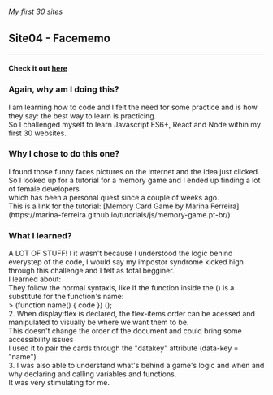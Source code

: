 ###### My first 30 sites
## Site04 - Facememo

__________________________________________________________________________________

#### Check it out [here](https://www.yvesalazar.com/projects/90sites/site04_facememo/index.html)

### Again, why am I doing this?
<p> I am learning how to code and I felt the need for some practice and is how they say: the best way to learn is practicing. <br>
So I challenged myself to learn Javascript ES6+, React and Node within my first 30 websites. </p>

### Why I chose to do this one?
<p> I found those funny faces pictures on the internet and the idea just clicked. <br>
So I looked up for a tutorial for a memory game and I ended up finding a lot of female developers <br>
which has been a personal quest since a couple of weeks ago. <br>
This is a link for the tutorial: [Memory Card Game by Marina Ferreira](https://marina-ferreira.github.io/tutorials/js/memory-game.pt-br/)</p>

### What I learned?
<p> A LOT OF STUFF!
I it wasn't because I understood the logic behind everystep of the code, I would say my impostor syndrome kicked high <br>
through this challenge and I felt as total begginer. <br>
I learned about: <br
1. IIFE (Immediately Invoked Function Expression) wich are functions that are executed as they're declared. <br>
They follow the normal syntaxis, like if the function inside the () is a substitute for the function's name: <br>
> (function name() { code }) (); <br>
2. When display:flex is declared, the flex-items order can be acessed and manipulated to visually be where we want them to be. <br>
This doesn't change the order of the document and could bring some accessibility issues <br>
I used it to pair the cards through the "datakey" attribute (data-key = "name"). <br>
3. I was also able to understand what's behind a game's logic and when and why declaring and calling variables and functions. <br>
It was very stimulating for me. 
</p>  
